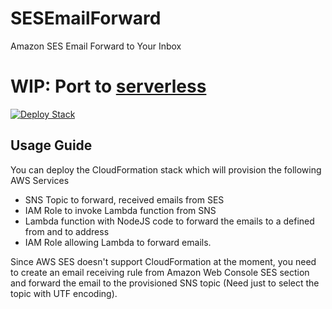 # SESEmailForward
Amazon SES Email Forward to Your Inbox

# WIP: Port to [serverless](https://serverless.com/)

[![Deploy Stack](https://s3.amazonaws.com/cloudformation-examples/cloudformation-launch-stack.png)](https://console.aws.amazon.com/cloudformation/home?region=us-east-1#/stacks/new?stackName=SESEmailForward&templateURL=https://s3.amazonaws.com/public.cf.templates/forwarder.template)

## Usage Guide
You can deploy the CloudFormation stack which will provision the following AWS Services
- SNS Topic to forward, received emails from SES
- IAM Role to invoke Lambda function from SNS
- Lambda function with NodeJS code to forward the emails to a defined from and to address
- IAM Role allowing Lambda to forward emails.

Since AWS SES doesn't support CloudFormation at the moment, you need to create an email receiving rule from Amazon Web Console SES section and forward the email to the provisioned SNS topic (Need just to select the topic with UTF encoding).
